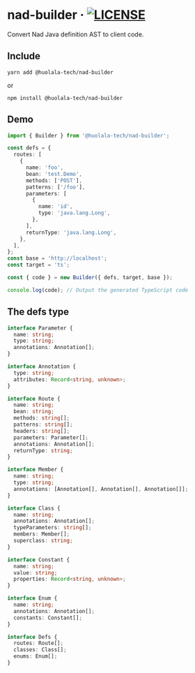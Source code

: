 # nad-builder · [![LICENSE](https://img.shields.io/npm/l/@huolala-tech/nad-builder)](LICENSE.txt)

Convert Nad Java definition AST to client code.

## Include

```shell
yarn add @huolala-tech/nad-builder
```

or

```shell
npm install @huolala-tech/nad-builder
```

## Demo

```typescript
import { Builder } from '@huolala-tech/nad-builder';

const defs = {
  routes: [
    {
      name: 'foo',
      bean: 'test.Demo',
      methods: ['POST'],
      patterns: ['/foo'],
      parameters: [
        {
          name: 'id',
          type: 'java.lang.Long',
        },
      ],
      returnType: 'java.lang.Long',
    },
  ],
};
const base = 'http://localhost';
const target = 'ts';

const { code } = new Builder({ defs, target, base });

console.log(code); // Output the generated TypeScript code
```

## The **defs** type

```typescript
interface Parameter {
  name: string;
  type: string;
  annotations: Annotation[];
}

interface Annotation {
  type: string;
  attributes: Record<string, unknown>;
}

interface Route {
  name: string;
  bean: string;
  methods: string[];
  patterns: string[];
  headers: string[];
  parameters: Parameter[];
  annotations: Annotation[];
  returnType: string;
}

interface Member {
  name: string;
  type: string;
  annotations: [Annotation[], Annotation[], Annotation[]];
}

interface Class {
  name: string;
  annotations: Annotation[];
  typeParameters: string[];
  members: Member[];
  superclass: string;
}

interface Constant {
  name: string;
  value: string;
  properties: Record<string, unknown>;
}

interface Enum {
  name: string;
  annotations: Annotation[];
  constants: Constant[];
}

interface Defs {
  routes: Route[];
  classes: Class[];
  enums: Enum[];
}
```
